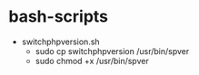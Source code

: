 # bash-scripts
* switchphpversion.sh
  * sudo cp switchphpversion /usr/bin/spver
  * sudo chmod +x /usr/bin/spver
